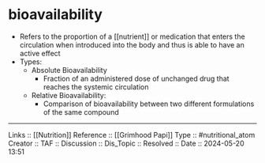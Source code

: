 # bioavailability

- Refers to the proportion of a [[nutrient]] or medication that enters the circulation when introduced into the body and thus is able to have an active effect
- Types:
	- Absolute Bioavailability
		- Fraction of an administered dose of unchanged drug that reaches the systemic circulation
	- Relative Bioavailability:
		- Comparison of bioavailability between two different formulations of the same compound

---
Links :: [[Nutrition]]
Reference :: [[Grimhood Papi]]
Type :: #nutritional_atom
Creator ::
TAF ::
Discussion ::
Dis_Topic :: 
Resolved ::
Date :: 2024-05-20 13:51
